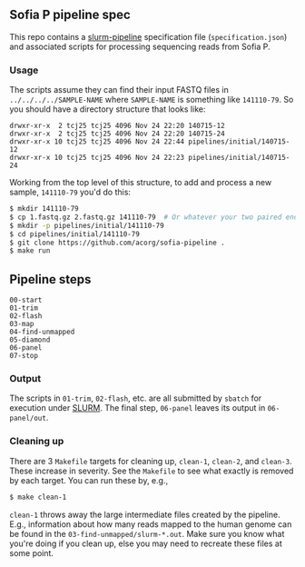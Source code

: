 ## Sofia P pipeline spec

This repo contains a
[slurm-pipeline](https://github.com/acorg/slurm-pipeline) specification
file (`specification.json`) and associated scripts for processing
sequencing reads from Sofia P.

### Usage

The scripts assume they can find their input FASTQ files in
`../../../../SAMPLE-NAME` where `SAMPLE-NAME` is something like
`141110-79`. So you should have a directory structure that looks like:

    drwxr-xr-x  2 tcj25 tcj25 4096 Nov 24 22:20 140715-12
    drwxr-xr-x  2 tcj25 tcj25 4096 Nov 24 22:20 140715-24
    drwxr-xr-x 10 tcj25 tcj25 4096 Nov 24 22:44 pipelines/initial/140715-12
    drwxr-xr-x 10 tcj25 tcj25 4096 Nov 24 22:23 pipelines/initial/140715-24

Working from the top level of this structure, to add and process a new
sample, `141110-79` you'd do this:

```sh
$ mkdir 141110-79
$ cp 1.fastq.gz 2.fastq.gz 141110-79  # Or whatever your two paired end reads are.
$ mkdir -p pipelines/initial/141110-79
$ cd pipelines/initial/141110-79
$ git clone https://github.com/acorg/sofia-pipeline .
$ make run
```

## Pipeline steps

    00-start
    01-trim
    02-flash
    03-map
    04-find-unmapped
    05-diamond
    06-panel
    07-stop

### Output

The scripts in `01-trim`, `02-flash`, etc. are all submitted by `sbatch` for
execution under [SLURM](http://slurm.schedmd.com/). The final step,
`06-panel` leaves its output in `06-panel/out`.

### Cleaning up

There are 3 `Makefile` targets for cleaning up, `clean-1`, `clean-2`, and
`clean-3`. These increase in severity. See the `Makefile` to see what
exactly is removed by each target. You can run these by, e.g.,

```sh
$ make clean-1
```

`clean-1` throws away the large intermediate files created by the pipeline.
E.g., information about how many reads mapped to the human genome can be
found in the `03-find-unmapped/slurm-*.out`. Make sure you know what you're
doing if you clean up, else you may need to recreate these files at some
point.
